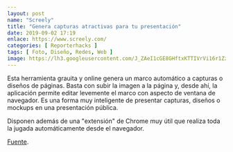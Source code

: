 ```yaml
---
layout: post
name: "Screely"
title: "Genera capturas atractivas para tu presentación"
date: 2019-09-02 17:19
enlace: https://www.screely.com/
categories: [ Reporterhacks ]
tags: [ Foto, Diseño, Redes, Web ]
image: https://lh3.googleusercontent.com/J_ZAeI1cGE8GHftxKTTIVrVi16r1Zzjet424QLidUVa0uik3Q-p99LsFJkSzmSRF_WeIOwiqf5tu1h2Qt6JQ-xylcad6mo6NxPxfBPZLtZ2VuQ0PSFFmtx0ULL8_5hNYitO6m5uGPun-vr1zsha6PTLTaQAlEQLO-hoaV2NuBZ2Q8srSP4lrSEdkpCMFsxvclNSZA9GmbfvElhXaTLjzZZWPpploSLpgQJY3tlBVNZSLVLD9XsEJXWQGGiCcI8JGO8ISHYpNyBxdp-KmB0LNlcgAy4z9QBdvtuD3BF4-Px9XDSCES7LP6HmRmlRmki82bR-KRHhFKw1oXm9MODqJcK1K5ABibkQGcNn53RFt4hI2On7qhSV1BKF5PIGTt-4OcHVtTZZeMHWBn7rbdUZmp_9X7b7pWFSjascfg-dgeEL8wgQCgDh7LSB8Larc1Li4ql0dGFar8iurfHxdjrPxwtK9BNQ2kmlLx9Yn9Tr5qlkTX4g9To1VRkz-h0Y_GQyx0Oxjq4Gt-PtDZ5gBVoZfWKTem5GAYrO7Dcy_02mIfnmTrSSYsRKygTdbr39DfN2gUfNYQBudgcxUKuRQBRTsMyuexNXtF94csFLZKSVBlGefmnPGhywvgA-IfjN8MLtPKIt2Q3IlQ8lU43CybKgGeu23AGobUJ2dQ23vdpVrONp3BbnBTvw2FevbzvNwBXggKLbazEdmeiSG7HN_VE-uQe-TL9DEWMb8l2ydwtph3Tet4ZQ=w1220-h766-no
---
```

Esta herramienta grauita y online genera un marco automático a capturas o diseños de páginas. Basta con subir la imagen a la página y, desde ahí, la aplicación permite editar levemente el marco con aspecto de ventana de navegador. Es una forma muy inteligente de presentar capturas, diseños o mockups en una presentación pública. 

Disponen además de una "extensión" de Chrome muy útil que realiza toda la jugada automáticamente desde el navegador.

[Fuente](https://www.screely.com/).

